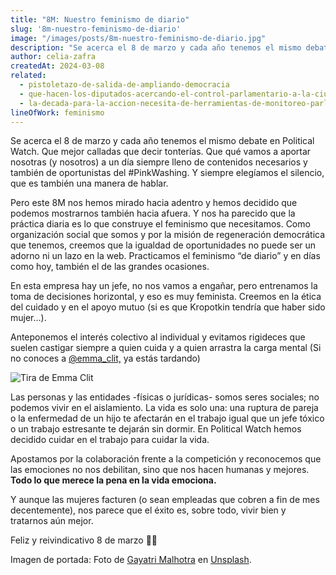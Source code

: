 ```yaml
---
title: "8M: Nuestro feminismo de diario"
slug: '8m-nuestro-feminismo-de-diario'
image: "/images/posts/8m-nuestro-feminismo-de-diario.jpg"
description: "Se acerca el 8 de marzo y cada año tenemos el mismo debate en Political Watch. Que mejor calladas que decir tonterías. Que qué vamos a aportar nosotras (y nosotros) a un día siempre lleno de contenidos necesarios y también de oportunistas del #PinkWashing. Y siempre elegíamos el silencio, que es también una manera de hablar."
author: celia-zafra
createdAt: 2024-03-08
related:
  - pistoletazo-de-salida-de-ampliando-democracia
  - que-hacen-los-diputados-acercando-el-control-parlamentario-a-la-ciudadania
  - la-decada-para-la-accion-necesita-de-herramientas-de-monitoreo-parlamentario-novedades-en-parlamento-2030
lineOfWork: feminismo
---
```


Se acerca el 8 de marzo y cada año tenemos el mismo debate en Political Watch. Que mejor calladas que decir tonterías. Que qué vamos a aportar nosotras (y nosotros) a un día siempre lleno de contenidos necesarios y también de oportunistas del #PinkWashing. Y siempre elegíamos el silencio, que es también una manera de hablar.

Pero este 8M nos hemos mirado hacia adentro y hemos decidido que podemos mostrarnos también hacia afuera. Y nos ha parecido que la práctica diaria es lo que construye el feminismo que necesitamos. Como organización social que somos y por la misión de regeneración democrática que tenemos, creemos que la igualdad de oportunidades no puede ser un adorno ni un lazo en la web. Practicamos el feminismo “de diario” y en días como hoy, también el de las grandes ocasiones.

En esta empresa hay un jefe, no nos vamos a engañar, pero entrenamos la toma de decisiones horizontal, y eso es muy feminista. Creemos en la ética del cuidado y en el apoyo mutuo (si es que Kropotkin tendría que haber sido mujer…).

Anteponemos el interés colectivo al individual y evitamos rigideces que suelen castigar siempre a quien cuida y a quien arrastra la carga mental (Si no conoces a [@emma_clit,](https://english.emmaclit.com/2017/05/20/you-shouldve-asked/) ya estás tardando)

![Tira de Emma Clit](/images/posts/emma-clit.png)

Las personas y las entidades -físicas o jurídicas- somos seres sociales; no podemos vivir en el aislamiento. La vida es solo una: una ruptura de pareja o la enfermedad de un hijo te afectarán en el trabajo igual que un jefe tóxico o un trabajo estresante te dejarán sin dormir. En Political Watch hemos decidido cuidar en el trabajo para cuidar la vida.

Apostamos por la colaboración frente a la competición y reconocemos que las emociones no nos debilitan, sino que nos hacen humanas y mejores. **Todo lo que merece la pena en la vida emociona.**

Y aunque las mujeres facturen (o sean empleadas que cobren a fin de mes decentemente), nos parece que el éxito es, sobre todo, vivir bien y tratarnos aún mejor.

Feliz y reivindicativo 8 de marzo 💪🏽

Imagen de portada: Foto de [Gayatri Malhotra](https://unsplash.com/es/@gmalhotra?utm_content=creditCopyText&utm_medium=referral&utm_source=unsplash) en [Unsplash](https://unsplash.com/es/fotos/un-grupo-de-personas-con-carteles-frente-a-un-edificio-u2L9p1awiEE?utm_content=creditCopyText&utm_medium=referral&utm_source=unsplash).
